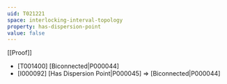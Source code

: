 ```yaml
---
uid: T021221
space: interlocking-interval-topology
property: has-dispersion-point
value: false
---
```

[[Proof]]

* [T001400] [Biconnected|P000044]
* [I000092] [Has Dispersion Point|P000045] => [Biconnected|P000044]

